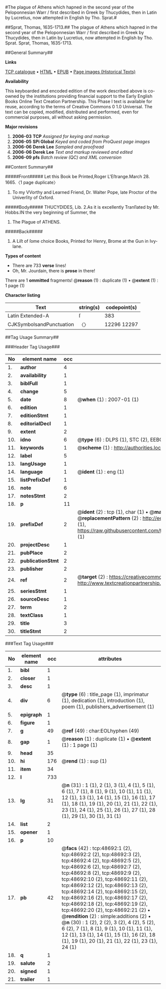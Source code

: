 #The plague of Athens which hapned in the second year of the Peloponnesian Warr / first described in Greek by Thucydides, then in Latin by Lucretius, now attempted in English by Tho. Sprat.#

##Sprat, Thomas, 1635-1713.##
The plague of Athens which hapned in the second year of the Peloponnesian Warr / first described in Greek by Thucydides, then in Latin by Lucretius, now attempted in English by Tho. Sprat.
Sprat, Thomas, 1635-1713.

##General Summary##

**Links**

[TCP catalogue](http://www.ota.ox.ac.uk/tcp/)  • 
[HTML](http://tei.it.ox.ac.uk/tcp/Texts-HTML/free/A61/A61164.html)  • 
[EPUB](http://tei.it.ox.ac.uk/tcp/Texts-EPUB/free/A61/A61164.epub) • 
[Page images (Historical Texts)](https://data.historicaltexts.jisc.ac.uk/view?pubId=eebo-11761329e&pageId=eebo-11761329e-48692-1)

**Availability**

This keyboarded and encoded edition of the
	       work described above is co-owned by the institutions
	       providing financial support to the Early English Books
	       Online Text Creation Partnership. This Phase I text is
	       available for reuse, according to the terms of Creative
	       Commons 0 1.0 Universal. The text can be copied,
	       modified, distributed and performed, even for
	       commercial purposes, all without asking permission.

**Major revisions**

1. __2006-03__ __TCP__ *Assigned for keying and markup*
1. __2006-05__ __SPi Global__ *Keyed and coded from ProQuest page images*
1. __2006-06__ __Derek Lee__ *Sampled and proofread*
1. __2006-06__ __Derek Lee__ *Text and markup reviewed and edited*
1. __2006-09__ __pfs__ *Batch review (QC) and XML conversion*

##Content Summary##

#####Front#####
Let this Book be Printed,Roger L'Eſtrange.March 28. 1665.〈1 page duplicate〉
1. To my VVorthy and Learned Friend, Dr. Walter Pope, late Proctor of the Univerſity of Oxford.

#####Body#####
THUCYDIDES, Lib. 2.As it is excellently Tranſlated by Mr. Hobbs.IN the very beginning of Summer, the
1. The Plague of ATHENS.

#####Back#####

1. A Liſt of ſome choice Books, Printed for Henry, Brome at the Gun in Ivy-lane.

**Types of content**

  * There are 733 **verse** lines!
  * Oh, Mr. Jourdain, there is **prose** in there!

There are 1 **ommitted** fragments! 
 @__reason__ (1) : duplicate (1)  •  @__extent__ (1) : 1 page (1)

**Character listing**


|Text|string(s)|codepoint(s)|
|---|---|---|
|Latin Extended-A|ſ|383|
|CJKSymbolsandPunctuation|〈〉|12296 12297|

##Tag Usage Summary##

###Header Tag Usage###

|No|element name|occ|attributes|
|---|---|---|---|
|1.|__author__|4||
|2.|__availability__|1||
|3.|__biblFull__|1||
|4.|__change__|5||
|5.|__date__|8| @__when__ (1) : 2007-01 (1)|
|6.|__edition__|1||
|7.|__editionStmt__|1||
|8.|__editorialDecl__|1||
|9.|__extent__|2||
|10.|__idno__|6| @__type__ (6) : DLPS (1), STC (2), EEBO-CITATION (1), OCLC (1), VID (1)|
|11.|__keywords__|1| @__scheme__ (1) : http://authorities.loc.gov/ (1)|
|12.|__label__|5||
|13.|__langUsage__|1||
|14.|__language__|1| @__ident__ (1) : eng (1)|
|15.|__listPrefixDef__|1||
|16.|__note__|6||
|17.|__notesStmt__|2||
|18.|__p__|11||
|19.|__prefixDef__|2| @__ident__ (2) : tcp (1), char (1)  •  @__matchPattern__ (2) : ([0-9\-]+):([0-9IVX]+) (1), (.+) (1)  •  @__replacementPattern__ (2) : http://eebo.chadwyck.com/downloadtiff?vid=$1&page=$2 (1), https://raw.githubusercontent.com/textcreationpartnership/Texts/master/tcpchars.xml#$1 (1)|
|20.|__projectDesc__|1||
|21.|__pubPlace__|2||
|22.|__publicationStmt__|2||
|23.|__publisher__|2||
|24.|__ref__|2| @__target__ (2) : https://creativecommons.org/publicdomain/zero/1.0/ (1), http://www.textcreationpartnership.org/docs/. (1)|
|25.|__seriesStmt__|1||
|26.|__sourceDesc__|1||
|27.|__term__|2||
|28.|__textClass__|1||
|29.|__title__|3||
|30.|__titleStmt__|2||


###Text Tag Usage###

|No|element name|occ|attributes|
|---|---|---|---|
|1.|__bibl__|1||
|2.|__closer__|1||
|3.|__desc__|1||
|4.|__div__|6| @__type__ (6) : title_page (1), imprimatur (1), dedication (1), introduction (1), poem (1), publishers_advertisement (1)|
|5.|__epigraph__|1||
|6.|__figure__|1||
|7.|__g__|49| @__ref__ (49) : char:EOLhyphen (49)|
|8.|__gap__|1| @__reason__ (1) : duplicate (1)  •  @__extent__ (1) : 1 page (1)|
|9.|__head__|35||
|10.|__hi__|176| @__rend__ (1) : sup (1)|
|11.|__item__|34||
|12.|__l__|733||
|13.|__lg__|31| @__n__ (31) : 1 (1), 2 (1), 3 (1), 4 (1), 5 (1), 6 (1), 7 (1), 8 (1), 9 (1), 10 (1), 11 (1), 12 (1), 13 (1), 14 (1), 15 (1), 16 (1), 17 (1), 18 (1), 19 (1), 20 (1), 21 (1), 22 (1), 23 (1), 24 (1), 25 (1), 26 (1), 27 (1), 28 (1), 29 (1), 30 (1), 31 (1)|
|14.|__list__|2||
|15.|__opener__|1||
|16.|__p__|10||
|17.|__pb__|42| @__facs__ (42) : tcp:48692:1 (2), tcp:48692:2 (2), tcp:48692:3 (2), tcp:48692:4 (2), tcp:48692:5 (2), tcp:48692:6 (2), tcp:48692:7 (2), tcp:48692:8 (2), tcp:48692:9 (2), tcp:48692:10 (2), tcp:48692:11 (2), tcp:48692:12 (2), tcp:48692:13 (2), tcp:48692:14 (2), tcp:48692:15 (2), tcp:48692:16 (2), tcp:48692:17 (2), tcp:48692:18 (2), tcp:48692:19 (2), tcp:48692:20 (2), tcp:48692:21 (2)  •  @__rendition__ (2) : simple:additions (2)  •  @__n__ (30) : 1 (2), 2 (2), 3 (2), 4 (2), 5 (2), 6 (2), 7 (1), 8 (1), 9 (1), 10 (1), 11 (1), 12 (1), 13 (1), 14 (1), 15 (1), 16 (2), 18 (1), 19 (1), 20 (1), 21 (1), 22 (1), 23 (1), 24 (1)|
|18.|__q__|1||
|19.|__salute__|2||
|20.|__signed__|1||
|21.|__trailer__|1||
